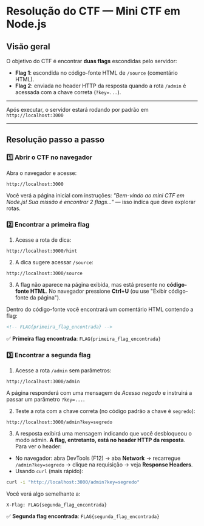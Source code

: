 # Resolução do CTF — Mini CTF em Node.js

## Visão geral

O objetivo do CTF é encontrar **duas flags** escondidas pelo servidor:

* **Flag 1**: escondida no código-fonte HTML de `/source` (comentário HTML).
* **Flag 2**: enviada no header HTTP da resposta quando a rota `/admin` é acessada com a chave correta (`?key=...`).

---

Após executar, o servidor estará rodando por padrão em `http://localhost:3000` 

---

## Resolução passo a passo

### 1️⃣ Abrir o CTF no navegador

Abra o navegador e acesse:

```
http://localhost:3000
```

Você verá a página inicial com instruções: *"Bem-vindo ao mini CTF em Node.js! Sua missão é encontrar 2 flags…"* — isso indica que deve explorar rotas.

### 2️⃣ Encontrar a primeira flag

1. Acesse a rota de dica:

```
http://localhost:3000/hint
```

2. A dica sugere acessar `/source`:

```
http://localhost:3000/source
```

3. A flag não aparece na página exibida, mas está presente no **código-fonte HTML**. No navegador pressione **Ctrl+U** (ou use "Exibir código-fonte da página").

Dentro do código-fonte você encontrará um comentário HTML contendo a flag:

```html
<!-- FLAG{primeira_flag_encontrada} -->
```

✅ **Primeira flag encontrada**: `FLAG{primeira_flag_encontrada}`

### 3️⃣ Encontrar a segunda flag

1. Acesse a rota `/admin` sem parâmetros:

```
http://localhost:3000/admin
```

A página responderá com uma mensagem de *Acesso negado* e instruirá a passar um parâmetro `?key=...`.

2. Teste a rota com a chave correta (no código padrão a chave é `segredo`):

```
http://localhost:3000/admin?key=segredo
```

3. A resposta exibirá uma mensagem indicando que você desbloqueou o modo admin. **A flag, entretanto, está no header HTTP da resposta**. Para ver o header:

* No navegador: abra DevTools (F12) → aba **Network** → recarregue `/admin?key=segredo` → clique na requisição → veja **Response Headers**.
* Usando `curl` (mais rápido):

```bash
curl -i "http://localhost:3000/admin?key=segredo"
```

Você verá algo semelhante a:

```
X-Flag: FLAG{segunda_flag_encontrada}
```

✅ **Segunda flag encontrada**: `FLAG{segunda_flag_encontrada}`

